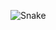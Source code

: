 

![Snake](https://github.com/iTzArshia/Alex/blob/output/github-contribution-grid-snake-dark.svg)
#
